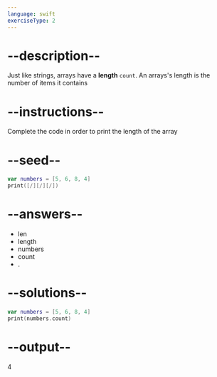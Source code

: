 ```yaml
---
language: swift
exerciseType: 2
---
```


# --description--

Just like strings, arrays have a **length** `count`.
An arrays's length is the number of items it contains

# --instructions--

Complete the code in order to print the length of the array

# --seed--

```swift
var numbers = [5, 6, 8, 4]
print([/][/][/])
```

# --answers--

- len
- length
- numbers
- count
- .

# --solutions--

```swift
var numbers = [5, 6, 8, 4]
print(numbers.count)
```

# --output--

4
